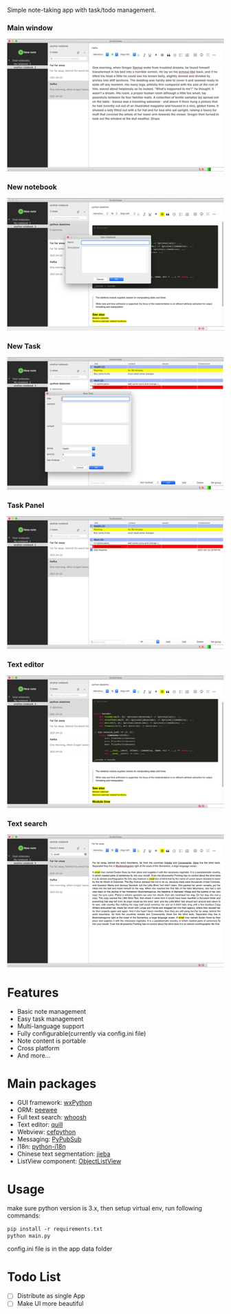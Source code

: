 Simple note-taking app with task/todo management.

### Main window
![main window](https://raw.githubusercontent.com/fzdp/orchid-notebook/main/assets/demo/main_window.png)
### New notebook
![new_notebook](https://raw.githubusercontent.com/fzdp/orchid-notebook/main/assets/demo/new_notebook.png)
### New Task
![new_task](https://raw.githubusercontent.com/fzdp/orchid-notebook/main/assets/demo/new_task.png)
### Task Panel
![task_panel](https://raw.githubusercontent.com/fzdp/orchid-notebook/main/assets/demo/task_list.png)
### Text editor
![text_editor](https://raw.githubusercontent.com/fzdp/orchid-notebook/main/assets/demo/text_editor.png)
### Text search
![text_search](https://raw.githubusercontent.com/fzdp/orchid-notebook/main/assets/demo/text_search.png)

# Features
* Basic note management
* Easy task management
* Multi-language support
* Fully configurable(currently via config.ini file)
* Note content is portable
* Cross platform
* And more...

# Main packages
* GUI framework: [wxPython](https://github.com/wxWidgets/Phoenix)
* ORM: [peewee](https://github.com/coleifer/peewee)
* Full text search: [whoosh](https://github.com/mchaput/whoosh)
* Text editor: [quill](https://github.com/quilljs/quill)
* Webview: [cefpython](https://github.com/cztomczak/cefpython)
* Messaging: [PyPubSub](https://github.com/schollii/pypubsub)
* i18n: [python-i18n](https://github.com/danhper/python-i18n)
* Chinese text segmentation: [jieba](https://github.com/fxsjy/jieba)
* ListView component: [ObjectListView](https://objectlistview-python-edition.readthedocs.io/en/latest/)

# Usage
make sure python version is 3.x, then setup virtual env, run following commands:
```
pip install -r requirements.txt
python main.py
```

config.ini file is in the app data folder

# Todo List
- [ ] Distribute as single App
- [ ] Make UI more beautiful
